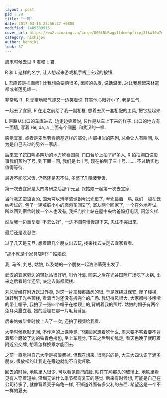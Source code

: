 ```yaml
---
layout : post
pid : 28
title: "一阵"
date: 2017-03-16 23:56:37 +0800
modified: 1489589916
cover_url: https://ww2.sinaimg.cn/large/006tNbRwgy1fdnwhpfiipj31kw16o7wh
category: nichijou
author: benniks
look: 37
---
```

周末时候去见 R 君和 L 君.

R 和 L 这样的名字, 让人想起来游戏机手柄上突起的按钮.

L 君应该是插画师? 比我想象要萌很多, 柔顺的头发, 说话温柔, 总让我想起来林遣都或者莲见雄一. 

非常粘 R , R 无奈地叹气却又一边笑着说, 其实他心眼好小了, 老是生气.

一起去了宜家, R 在走之前给了我一副相框, 想着去买一套相配的工具, 把它挂起来.

L 带路从出口的车库进去, 边走边笑着说, 装作是从车上下来的样子.
出口的地方有一面墙, 写着 Hej da, a 上面有个圆圈.
和武汉的一样.

感觉宜家, 或者是麦当劳肯德基这样的部分, 内部相似的陈列, 总会让人有瞬间, 以为是自己去过的另外一家店.

后来去了蛇口叫冬阴功的地方吃泰国菜, 门口台阶上拍了好多人, R 拍拍胸口说没事我们预约了号, 到下面一问, 我们是七十号, 现在拍到了三十号.
......
不过确实也值得等待.

最近不能吃米饭, 仍然还是忍不住, 多盛了几晚菠萝饭.




第一次去宜家是大四考研之后那个元旦, 跟姑娘一起第一次去宜家. 

当时我还蛮沮丧的, 因为可以清晰感觉到考试完蛋了, 考完最后一场, 我们一起在武纺考试的, 包了一辆脏脏小小的面包车回去了, 室友两个回家了, 一个在外地考试, 所以回到宿舍时候一个人也没有, 我把门拴上站在屋中央给爸妈打电话, 问怎么样.

然后我一边重复着 ‘不怎么好’ , 一边不自禁慢慢蹲下来, 忍住不哭出来.

最后还是没忍住.

过了几天是元旦, 想着跟几个朋友出去玩, 找来找去决定去宜家看看.

“那不就是个家具店吗? ” 姑娘说.

我, 马爷, 刘总, 姑娘, 以及她的一个朋友一起浩浩荡荡出发了. 

武汉的宜家旁边的轻轨站很好听, 叫竹叶海. 回来之后在光谷国际广场吃了火锅, 出来之后看跨年还早,  决定去尚都爬楼. 

刘总曾经在附近送过外卖, 对这一片顶楼都熟悉的很, 于是就绕过保安, 爬了楼梯, 辗转到了光谷顶楼, 看着当时还没有拆完全的广场. 我记得风很大, 大家都哆哆嗦嗦的带上帽子, 我拍了一张四个帽子在楼顶上的,背朝着我的照片.
姑娘的帽子有两个兔耳朵矗立着, 她的脸埋在那一片毛茸茸里.

后来姑娘毕业时候上去了一次, 还拍了视频给我看.

大学时候默默无闻, 不作声的上课睡觉, 下课回家想着吃什么, 周末要不宅着要不背着那个磨破了边的铁青色挎包, 坐上车睡觉, 下车之后到初乱走, 看天色晚了就盯着附近公交牌, 想着怎样换乘才能回去. 

之前一直觉得自己大学是被浪费掉, 但现在想来, 很高兴的是, 大三大四认识了满多朋友. 很放松的让我走在旁边就能不自觉哼歌.

回去的时候, 地铁里人很少, 可以看见自己的脸, 映在车厢那头的玻璃上. 地铁里看见有人穿着短袖, 深圳无论什么季节都有夏天的感觉. 
后来有时候想, 可能是自己在公司待多了, 就像背着壳子乌龟一样, 不知道外面有多尖利的东西.
希望这是一个不一样的夏天.
